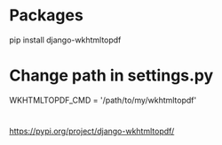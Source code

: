 # Packages
pip install django-wkhtmltopdf

# Change path in settings.py
WKHTMLTOPDF_CMD = '/path/to/my/wkhtmltopdf'

# 
https://pypi.org/project/django-wkhtmltopdf/
